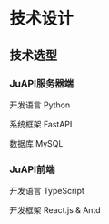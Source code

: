 技术设计
========




## 技术选型

### JuAPI服务器端

开发语言 Python

系统框架 FastAPI

数据库 MySQL

### JuAPI前端

开发语言 TypeScript

开发框架 React.js & Antd

